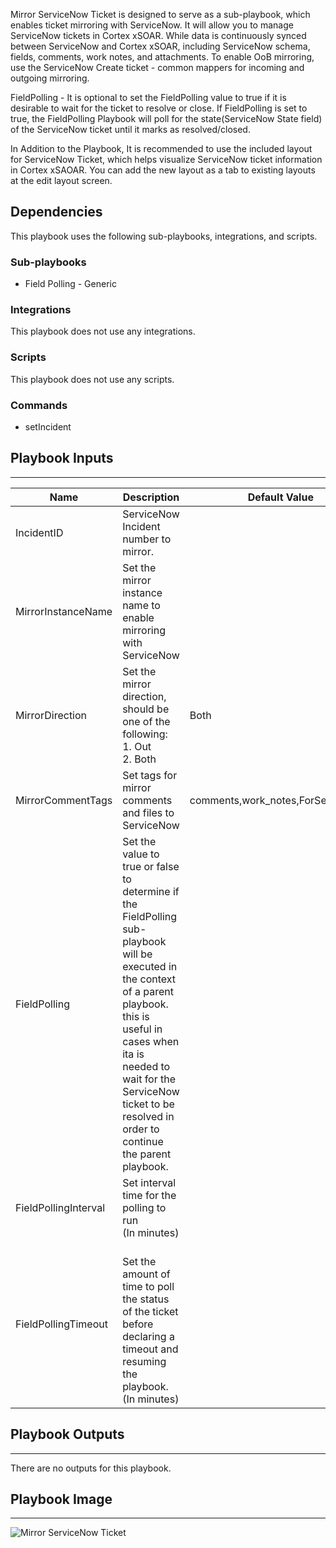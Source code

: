 Mirror ServiceNow Ticket is designed to serve as a sub-playbook, which enables ticket mirroring with ServiceNow.
It will allow you to manage ServiceNow tickets in Cortex xSOAR. While data is continuously synced between ServiceNow and Cortex xSOAR, including ServiceNow schema, fields, comments, work notes, and attachments.
To enable OoB mirroring, use the ServiceNow Create ticket  - common mappers for incoming and outgoing mirroring.

FieldPolling - It is optional to set the FieldPolling value to true if it is desirable to wait for the ticket to resolve or close. If FieldPolling is set to true, the FieldPolling Playbook will poll for the state(ServiceNow State field) of the ServiceNow ticket until it marks as resolved/closed.

In Addition to the Playbook, It is recommended to use the included layout for ServiceNow Ticket, which helps visualize ServiceNow ticket information in Cortex xSAOAR.
You can add the new layout as a tab to existing layouts at the edit layout screen.

## Dependencies
This playbook uses the following sub-playbooks, integrations, and scripts.

### Sub-playbooks
* Field Polling - Generic

### Integrations
This playbook does not use any integrations.

### Scripts
This playbook does not use any scripts.

### Commands
* setIncident

## Playbook Inputs
---

| **Name** | **Description** | **Default Value** | **Required** |
| --- | --- | --- | --- |
| IncidentID | ServiceNow Incident number to mirror. |  | Optional |
| MirrorInstanceName | Set the mirror instance name to enable mirroring with ServiceNow |  | Optional |
| MirrorDirection | Set the mirror direction, should be one of the following: <br/>1. Out<br/>2. Both | Both | Optional |
| MirrorCommentTags | Set tags for mirror comments and files to ServiceNow | comments,work_notes,ForServiceNow | Optional |
| FieldPolling  | Set the value to true or false to determine if the FieldPolling sub-playbook will be executed in the context of a parent playbook.<br/>this is useful in cases when ita is needed to wait for the ServiceNow ticket to be resolved in order to continue the parent playbook.<br/> |  | Optional |
| FieldPollingInterval | Set interval time for the polling to run<br/>\(In minutes\) |  | Optional |
| FieldPollingTimeout | <br/>Set the amount of time to poll the status of the ticket before declaring a timeout and resuming the playbook.<br/>\(In minutes\) |  | Optional |

## Playbook Outputs
---
There are no outputs for this playbook.

## Playbook Image
---
![Mirror ServiceNow Ticket](../../doc_files/Mirror_ServiceNow_Ticket.png/n)
